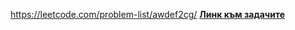 https://leetcode.com/problem-list/awdef2cg/
[**Линк към задачите**](https://leetcode.com/problem-list/awdef2cg/)